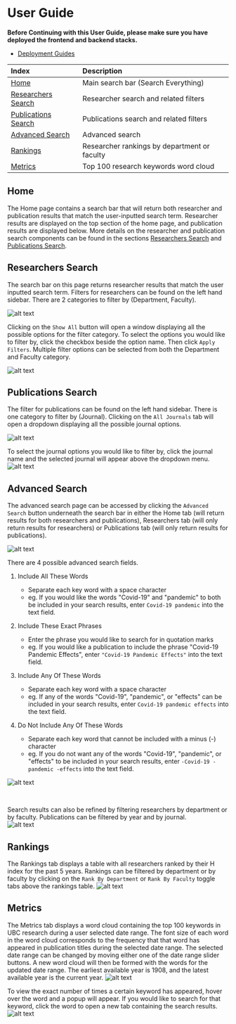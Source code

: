 # User Guide

**Before Continuing with this User Guide, please make sure you have deployed the frontend and backend stacks.**

- [Deployment Guides](./DeploymentGuide.md)

| Index                                       | Description                                  |
| :------------------------------------------ | :------------------------------------------- |
| [Home](#Home)                               | Main search bar (Search Everything)          |
| [Researchers Search](#Researchers-Search)   | Researcher search and related filters        |
| [Publications Search](#Publications-Search) | Publications search and related filters      |
| [Advanced Search](#Advanced-Search)         | Advanced search                              |
| [Rankings](#Rankings)                       | Researcher rankings by department or faculty |
| [Metrics](#Metrics)                         | Top 100 research keywords word cloud         |

## Home

The Home page contains a search bar that will return both researcher and publication results that match the user-inputted search term. Researcher results are displayed on the top section of the home page, and publication results are displayed below. More details on the researcher and publication search components can be found in the sections [Researchers Search](#Researchers-Search) and [Publications Search](#Publications-Search).

## Researchers Search

The search bar on this page returns researcher results that match the user inputted search term. Filters for researchers can be found on the left hand sidebar. There are 2 categories to filter by (Department, Faculty).

![alt text](images/userGuide/researchers01.png)

Clicking on the `Show All` button will open a window displaying all the possible options for the filter category. To select the options you would like to filter by, click the checkbox beside the option name. Then click `Apply Filters`. Multiple filter options can be selected from both the Department and Faculty category.

![alt text](images/userGuide/researchers02.png)

## Publications Search

The filter for publications can be found on the left hand sidebar. There is one category to filter by (Journal). Clicking on the `All Journals` tab will open a dropdown displaying all the possible journal options.

![alt text](images/userGuide/publications01.png)

To select the journal options you would like to filter by, click the journal name and the selected journal will appear above the dropdown menu.
![alt text](images/userGuide/publications02.png)

## Advanced Search

The advanced search page can be accessed by clicking the `Advanced Search` button underneath the search bar in either the Home tab (will return results for both researchers and publications), Researchers tab (will only return results for researchers) or Publications tab (will only return results for publications).

![alt text](images/userGuide/advancedSearch01.png)

There are 4 possible advanced search fields.

1. Include All These Words

   - Separate each key word with a space character
   - eg. If you would like the words "Covid-19" and "pandemic" to both be included in your search results, enter `Covid-19 pandemic` into the text field.

2. Include These Exact Phrases

   - Enter the phrase you would like to search for in quotation marks
   - eg. If you would like a publication to include the phrase "Covid-19 Pandemic Effects", enter `"Covid-19 Pandemic Effects"` into the text field.

3. Include Any Of These Words

   - Separate each key word with a space character
   - eg. If any of the words "Covid-19", "pandemic", or "effects" can be included in your search results, enter `Covid-19 pandemic effects` into the text field.

4. Do Not Include Any Of These Words

   - Separate each key word that cannot be included with a minus (-) character
   - eg. If you do not want any of the words "Covid-19", "pandemic", or "effects" to be included in your search results, enter `-Covid-19 -pandemic -effects` into the text field.

![alt text](images/userGuide/advancedSearch02.png)

<br>

Search results can also be refined by filtering researchers by department or by faculty. Publications can be filtered by year and by journal.
<br>
![alt text](images/userGuide/advancedSearch03.png)

## Rankings

The Rankings tab displays a table with all researchers ranked by their H index for the past 5 years. Rankings can be filtered by department or by faculty by clicking on the `Rank By Department` or `Rank By Faculty` toggle tabs above the rankings table.
![alt text](images/userGuide/rankings01.png)

## Metrics

The Metrics tab displays a word cloud containing the top 100 keywords in UBC research during a user selected date range. The font size of each word in the word cloud corresponds to the frequency that that word has appeared in publication titles during the selected date range. The selected date range can be changed by moving either one of the date range slider buttons. A new word cloud will then be formed with the words for the updated date range. The earliest available year is 1908, and the latest available year is the current year.
![alt text](images/userGuide/metrics01.png)

To view the exact number of times a certain keyword has appeared, hover over the word and a popup will appear. If you would like to search for that keyword, click the word to open a new tab containing the search results.
![alt text](images/userGuide/metrics02.png)
